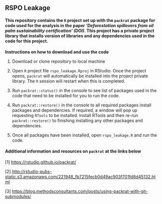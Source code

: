 ## RSPO Leakage

#### This repository contains the `R` project set up with the `packrat` package for code used for the analysis in the paper *'Deforestation spillovers from oil palm sustainability certification' (DOI)*. This project has a private project library that installs version of libraries and any dependencies used in the code for this project.


**Instructions on how to download and use the code**
1. Download or clone repository to local machine

2. Open `R` project file `rspo_leakage.Rproj` in RStudio. Once the project opens, `packrat` will automatically be installed into the project private library. The `R` session will restart when this is completed.

3. Run `packrat::status()` in the console to see list of packages used in the code that need to be installed for you to run the code.

4. Run `packrat::restore()` in the console to all required packages install packages and dependencies. If required, a window will pop up requesting `RTools` to be installed. Install RTools and then re-run `packrat::restore()` to finishing installing any other packages and dependencies.

5. Once all packages have been installed, open `rspo_leakage.R` and run the code.




#### Additional information and resources on `packrat` at the links below

[1] https://rstudio.github.io/packrat/

[2] http://rstudio-pubs-static.s3.amazonaws.com/221948_fb7215fecb0d49ac903f701fd8d45132.html

[3] https://blog.methodsconsultants.com/posts/using-packrat-with-git-submodules/




 
